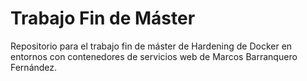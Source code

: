 # Trabajo Fin de Máster
Repositorio para el trabajo fin de máster de Hardening de Docker en entornos con contenedores de servicios web de Marcos Barranquero Fernández.
